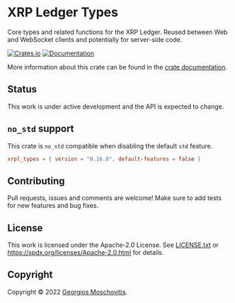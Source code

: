 # XRP Ledger Types

Core types and related functions for the XRP Ledger. Reused between Web and
WebSocket clients and potentially for server-side code.

[![Crates.io](https://img.shields.io/crates/v/xrpl_types)](https://crates.io/crates/xrpl_types)
[![Documentation](https://docs.rs/xrpl_types/badge.svg)](https://docs.rs/xrpl_types)

More information about this crate can be found in the [crate documentation][docs].

## Status

This work is under active development and the API is expected to change.

## `no_std` support

This crate is `no_std` compatible when disabling the default `std` feature.

```toml
xrpl_types = { version = "0.16.0", default-features = false }
```

## Contributing

Pull requests, issues and comments are welcome! Make sure to add tests for new features and bug fixes.

## License

This work is licensed under the Apache-2.0 License. See [LICENSE.txt](LICENSE.txt) or <https://spdx.org/licenses/Apache-2.0.html> for details.

## Copyright

Copyright © 2022 [Georgios Moschovitis](https://gmosx.ninja).

[docs]: https://docs.rs/xrpl_types